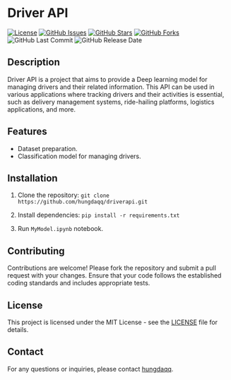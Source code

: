 # Driver API

[![License](https://img.shields.io/badge/license-MIT-blue.svg)](https://github.com/hungdaqq/driverapi/blob/main/LICENSE)
[![GitHub Issues](https://img.shields.io/github/issues/hungdaqq/driverapi)](https://github.com/hungdaqq/driverapi/issues)
[![GitHub Stars](https://img.shields.io/github/stars/hungdaqq/driverapi)](https://github.com/hungdaqq/driverapi/stargazers)
[![GitHub Forks](https://img.shields.io/github/forks/hungdaqq/driverapi)](https://github.com/hungdaqq/driverapi/network)
![GitHub Last Commit](https://img.shields.io/github/last-commit/hungdaqq/driverapi)
![GitHub Release Date](https://img.shields.io/github/release-date/hungdaqq/driverapi)

## Description

Driver API is a project that aims to provide a Deep learning model for managing drivers and their related information. This API can be used in various applications where tracking drivers and their activities is essential, such as delivery management systems, ride-hailing platforms, logistics applications, and more.

## Features

- Dataset preparation.
- Classification model for managing drivers.

## Installation

1. Clone the repository: `git clone https://github.com/hungdaqq/driverapi.git`



2. Install dependencies: `pip install -r requirements.txt`

3. Run `MyModel.ipynb` notebook.

## Contributing

Contributions are welcome! Please fork the repository and submit a pull request with your changes. Ensure that your code follows the established coding standards and includes appropriate tests.

## License

This project is licensed under the MIT License - see the [LICENSE](https://github.com/hungdaqq/driverapi/blob/main/LICENSE) file for details.

## Contact

For any questions or inquiries, please contact [hungdaqq](https://github.com/hungdaqq).

